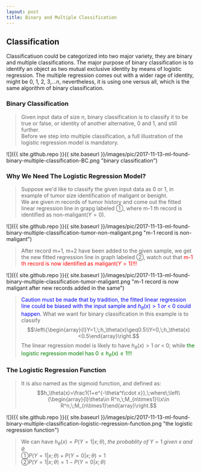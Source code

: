 ```yaml
---
layout: post
title: Binary and Multiple Classification
---
```


## Classification
<p class="message">
Classificatiuon could be categorized into two major variety, they are binary and multiple classifications.  
The major purpose of binary classification is to identify an object as two mutual exclusive identity by means of logistic regression.  
The multiple regression comes out with a wider rage of identity, might be 0, 1, 2, 3,...n, nevertheless, it is using one versus all, 
which is the same algorithm of binary classification.
</p>

### Binary Classification
>Given input data of size n, binary classification is to classify it to be true or false, or identity of another alternative, 0 and 1, and still further.  
>Before we step into multiple classification, a full illustration of the logistic regression model is mandatory.

![]({{ site.github.repo }}{{ site.baseurl }}/images/pic/2017-11-13-ml-found-binary-multiple-classification-BC.png "binary classification")

### Why We Need The Logistic Regression Model?
>Suppose we'd like to classify the given input data as 0 or 1, in example of tumor size identification of maligant or benight.  
>We are given m records of tumor history and come out the fitted linear regression line in grapg labeled &#10112;, where m-1 th record is identified as non-maligant($Y=0$).

![]({{ site.github.repo }}{{ site.baseurl }}/images/pic/2017-11-13-ml-found-binary-multiple-classification-tumor-non-maligant.png "m-1 record is non-maligant")

>After record m+1, m+2 have been added to the given sample, we get the new fitted regression line in graph labeled &#10113;, watch out that <font color="red">m-1 th record is now identified as maligant($Y=1$)!!!</font>

![]({{ site.github.repo }}{{ site.baseurl }}/images/pic/2017-11-13-ml-found-binary-multiple-classification-tumor-maligant.png "m-1 record is now maligant after new records added in the same")

><font color="blue">Caution must be made that by tradition, the fitted linear regression line could be biased with the input sample and $h_\theta(x)>1\;or\;<\;0$ could happen.</font>  What we want for binary classification in this example is to classify  
$$\left\{\begin{array}{l}Y=1,\;h_\theta(x)\geq0.5\\Y=0,\;h_\theta(x)<0.5\end{array}\right.$$
>The linear regression model is likely to have $h_\theta(x)>1\;or\;<\;0$; while <font color="green">the logistic regression model has $0\leq h_\theta(x)\leq1$!!!</font>

### The Logistic Regression Function
>It is also named as the sigmoid function, and defined as:
$$h_\theta(x)=\frac1{1+e^{-\theta^t\cdot x}},\;where\;\left\{\begin{array}{l}\theta\in R^n,\;M_{n\times1}\\x\in R^n,\;M_{n\times1}\end{array}\right.$$

![]({{ site.github.repo }}{{ site.baseurl }}/images/pic/2017-11-13-ml-found-binary-multiple-classification-logistic-regression-function.png "the logistic regression function")

>We can have $h_\theta(x)=P(Y=1\vert x;\theta),\;the\;probablity\;of\;Y=1\;given\;x\;and\;\theta$  
>&#10112;$P(Y=1\vert x;\theta)+P(Y=0\vert x;\theta)=1$  
>&#10113;$P(Y=1\vert x;\theta)=1-P(Y=0\vert x;\theta)$  
